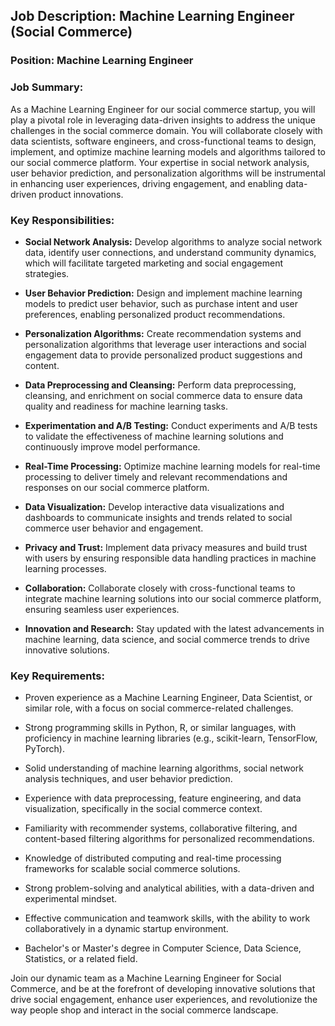 ## Job Description: Machine Learning Engineer (Social Commerce)

### Position: Machine Learning Engineer

### Job Summary:

As a Machine Learning Engineer for our social commerce startup, you will play a pivotal role in leveraging data-driven insights to address the unique challenges in the social commerce domain. You will collaborate closely with data scientists, software engineers, and cross-functional teams to design, implement, and optimize machine learning models and algorithms tailored to our social commerce platform. Your expertise in social network analysis, user behavior prediction, and personalization algorithms will be instrumental in enhancing user experiences, driving engagement, and enabling data-driven product innovations.

### Key Responsibilities:

- **Social Network Analysis:** Develop algorithms to analyze social network data, identify user connections, and understand community dynamics, which will facilitate targeted marketing and social engagement strategies.

- **User Behavior Prediction:** Design and implement machine learning models to predict user behavior, such as purchase intent and user preferences, enabling personalized product recommendations.

- **Personalization Algorithms:** Create recommendation systems and personalization algorithms that leverage user interactions and social engagement data to provide personalized product suggestions and content.

- **Data Preprocessing and Cleansing:** Perform data preprocessing, cleansing, and enrichment on social commerce data to ensure data quality and readiness for machine learning tasks.

- **Experimentation and A/B Testing:** Conduct experiments and A/B tests to validate the effectiveness of machine learning solutions and continuously improve model performance.

- **Real-Time Processing:** Optimize machine learning models for real-time processing to deliver timely and relevant recommendations and responses on our social commerce platform.

- **Data Visualization:** Develop interactive data visualizations and dashboards to communicate insights and trends related to social commerce user behavior and engagement.

- **Privacy and Trust:** Implement data privacy measures and build trust with users by ensuring responsible data handling practices in machine learning processes.

- **Collaboration:** Collaborate closely with cross-functional teams to integrate machine learning solutions into our social commerce platform, ensuring seamless user experiences.

- **Innovation and Research:** Stay updated with the latest advancements in machine learning, data science, and social commerce trends to drive innovative solutions.

### Key Requirements:

- Proven experience as a Machine Learning Engineer, Data Scientist, or similar role, with a focus on social commerce-related challenges.

- Strong programming skills in Python, R, or similar languages, with proficiency in machine learning libraries (e.g., scikit-learn, TensorFlow, PyTorch).

- Solid understanding of machine learning algorithms, social network analysis techniques, and user behavior prediction.

- Experience with data preprocessing, feature engineering, and data visualization, specifically in the social commerce context.

- Familiarity with recommender systems, collaborative filtering, and content-based filtering algorithms for personalized recommendations.

- Knowledge of distributed computing and real-time processing frameworks for scalable social commerce solutions.

- Strong problem-solving and analytical abilities, with a data-driven and experimental mindset.

- Effective communication and teamwork skills, with the ability to work collaboratively in a dynamic startup environment.

- Bachelor's or Master's degree in Computer Science, Data Science, Statistics, or a related field.

Join our dynamic team as a Machine Learning Engineer for Social Commerce, and be at the forefront of developing innovative solutions that drive social engagement, enhance user experiences, and revolutionize the way people shop and interact in the social commerce landscape.
